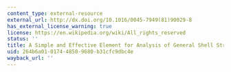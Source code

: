 ```yaml
---
content_type: external-resource
external_url: http://dx.doi.org/10.1016/0045-7949(81)90029-8
has_external_license_warning: true
license: https://en.wikipedia.org/wiki/All_rights_reserved
status: ''
title: A Simple and Effective Element for Analysis of General Shell Structures.
uid: 264b6a01-0174-4850-9680-b31cfc9dbc4e
wayback_url: ''
---
```

